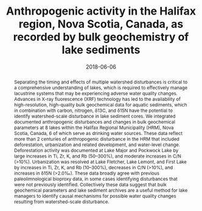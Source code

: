 ---
abstract: "Separating the timing and effects of multiple watershed disturbances is critical to a comprehensive understanding of lakes, which is required to effectively manage lacustrine systems that may be experiencing adverse water quality changes. Advances in X-ray fluorescence (XRF) technology has led to the availability of high-resolution, high-quality bulk geochemical data for aquatic sediments, which in combination with carbon, nitrogen, δ13C, and δ15N have the potential to identify watershed-scale disturbance in lake sediment cores. We integrated documented anthropogenic disturbances and changes in bulk geochemical parameters at 8 lakes within the Halifax Regional Municipality (HRM), Nova Scotia, Canada, 6 of which serve as drinking water sources. These data reflect more than 2 centuries of anthropogenic disturbance in the HRM that included deforestation, urbanization and related development, and water-level change. Deforestation activity was documented at Lake Major and Pockwock Lake by large increases in Ti, Zr, K, and Rb (50–300%), and moderate increases in C/N (>10%). Urbanization was resolved at Lake Fletcher, Lake Lemont, and First Lake by increases in Ti, Zr, K, and Rb (10–300%), decreases in C/N (>10%), and increases in δ15N (>2.0‰). These data broadly agree with previous paleolimnological bioproxy data, in some cases identifying disturbances that were not previously identified. Collectively these data suggest that bulk geochemical parameters and lake sediment archives are a useful method for lake managers to identify causal mechanisms for possible water quality changes resulting from watershed-scale disturbance."
authors: ["Dewey W. Dunnington", "I. S. Spooner", "Wendy H. Krkošek", "Graham A. Gagnon", "R. Jack Cornett", "Chris E. White", "Benjamin Misiuk", "Drake Tymstra"]
date: "2018-06-06"
doi: "10.1080/10402381.2018.1461715"
featured: false
image:
  caption: ""
  focal_point: ""
  preview_only: false
projects: []
publication: "Lake and Reservoir Management"
publication_short: ""
publication_types: ["2"]
summary: ""
tags: []
title: "Anthropogenic activity in the Halifax region, Nova Scotia, Canada, as recorded by bulk geochemistry of lake sediments"
url_code: ""
url_dataset: ""
url_pdf: ""
url_poster: ""
url_project: ""
url_slides: ""
url_source: ""
url_video: ""
---